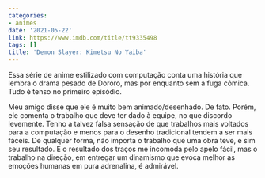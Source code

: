 ```yaml
---
categories:
- animes
date: '2021-05-22'
link: https://www.imdb.com/title/tt9335498
tags: []
title: 'Demon Slayer: Kimetsu No Yaiba'
---
```


Essa série de anime estilizado com computação conta uma história que lembra o drama pesado de Dororo, mas por enquanto sem a fuga cômica. Tudo é tenso no primeiro episódio.

Meu amigo disse que ele é muito bem animado/desenhado. De fato. Porém, ele comenta o trabalho que deve ter dado à equipe, no que discordo levemente. Tenho a talvez falsa sensação de que trabalhos mais voltados para a computação e menos para o desenho tradicional tendem a ser mais fáceis. De qualquer forma, não importa o trabalho que uma obra teve, e sim seu resultado. E o resultado dos traços me incomoda pelo apelo fácil, mas o trabalho na direção, em entregar um dinamismo que evoca melhor as emoções humanas em pura adrenalina, é admirável.